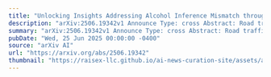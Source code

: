 ```yaml
---
title: "Unlocking Insights Addressing Alcohol Inference Mismatch through Database-Narrative Alignment"
description: "arXiv:2506.19342v1 Announce Type: cross Abstract: Road traffic crashes are a significant global cause of fatalities, emphasizing the urgent need for accurate crash data to enhance prevention strategies and inform policy development. This study addresses the challenge of alcohol inference mismatch (AIM) by employing database narrative alignment to identify AIM in crash data. A framework was developed to improve data quality in crash management systems and reduce the percentage of AIM crashes. Utilizing the BERT model, the analysis of 371,062 crash records from Iowa (2016-2022) revealed 2,767 AIM incidents, resulting in an overall AIM percentage of 24.03%. Statistical tools, including the Probit Logit model, were used to explore the crash characteristics affecting AIM patterns. The findings indicate that alcohol-related fatal crashes and nighttime incidents have a lower percentage of the mismatch, while crashes involving unknown vehicle types and older drivers are more susceptible to mismatch. The geospatial cluster as part of this study can identify the regions which have an increased need for education and training. These insights highlight the necessity for targeted training programs and data management teams to improve the accuracy of crash reporting and support evidence-based policymaking."
summary: "arXiv:2506.19342v1 Announce Type: cross Abstract: Road traffic crashes are a significant global cause of fatalities, emphasizing the urgent need for accurate crash data to enhance prevention strategies and inform policy development. This study addresses the challenge of alcohol inference mismatch (AIM) by employing database narrative alignment to identify AIM in crash data. A framework was developed to improve data quality in crash management systems and reduce the percentage of AIM crashes. Utilizing the BERT model, the analysis of 371,062 crash records from Iowa (2016-2022) revealed 2,767 AIM incidents, resulting in an overall AIM percentage of 24.03%. Statistical tools, including the Probit Logit model, were used to explore the crash characteristics affecting AIM patterns. The findings indicate that alcohol-related fatal crashes and nighttime incidents have a lower percentage of the mismatch, while crashes involving unknown vehicle types and older drivers are more susceptible to mismatch. The geospatial cluster as part of this study can identify the regions which have an increased need for education and training. These insights highlight the necessity for targeted training programs and data management teams to improve the accuracy of crash reporting and support evidence-based policymaking."
pubDate: "Wed, 25 Jun 2025 00:00:00 -0400"
source: "arXiv AI"
url: "https://arxiv.org/abs/2506.19342"
thumbnail: "https://raisex-llc.github.io/ai-news-curation-site/assets/arxiv.png"
---
```


